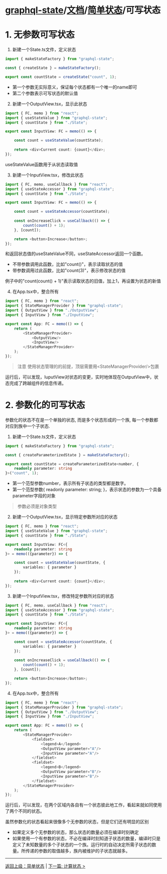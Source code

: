 # [graphql-state](https://github.com/babyfish-ct/graphql-state)/[文档](../README_zh_CN.md)/[简单状态](./README_zh_CN.md)/可写状态

# 1. 无参数可写状态

1. 新建一个State.ts文件，定义状态
```ts
import { makeStateFactory } from "graphql-state";

const { createState } = makeStateFactory();

export const countState = createState("count", 1);
```
- 第一个参数无实际意义，保证每个状态都有一个唯一的name即可
- 第二个参数表示可写状态的默认值

2. 新建一个OutputView.tsx，显示此状态
```ts
import { FC, memo } from "react";
import { useStateValue } from "graphql-state";
import { countState } from "./State";

export const InputView: FC = memo(() => {

    const count = useStateValue(countState);
    
    return <div>Current count: {count}</div>;
});

```
useStateValue函数用于从状态读取值

3. 新建一个InputView.tsx，修改此状态
```ts
import { FC, memo, useCallback } from "react";
import { useStateAccessor } from "graphql-state";
import { countState } from "./State";

export const InputView: FC = memo(() => {

    const count = useStateAccessor(countState);
    
    const onIncreaseClick = useCallback(() => {
        count(count() + 1);
    }, [count]);

    return <button>Increase</button>;
});
```

和返回状态值的useStateValue不同，useStateAccessor返回一个函数。
- 不带参数调用此函数，比如"count()"，表示读取状态的值
- 带参数调用过此函数，比如"count(3)"，表示修改状态的值

例子中的"count(count() + 1)"表示读取状态的旧值，加上1，再设置为状态的新值

4. 在App.tsx中，整合所有
```ts
import { FC, memo } from "react";
import { StateManagerProvider } from "graphql-state";
import { OutputView } from "./OutputView";
import { InputView } from "./InputView";

export const App: FC = memo(() => {
    return (
        <StateManagerProvider>
            <OutputView/>
            <InputView/>
        </StateManagerProvider>
    );
});
```
> 注意
> 使用状态管理的的前提，顶层需要用&lt;StateManagerProvider/&gt;包裹

运行后，可以发现，IuputView对状态的变更，实时地体现在OutputView中，状态完成了跨越组件的信息传递。

# 2. 参数化的可写状态

参数化的状态不在是一个单独的状态, 而是多个状态形成的一个族, 每一个参数都对应到族中一个子状态.

1. 新建一个State.ts文件，定义状态
```ts
import { makeStateFactory } from "graphql-state";

const { createParameterizedState } = makeStateFactory();

export const countState = createParameterizedState<number, {
    readonly parameter: string
}>("count", 1);
```
- 第一个范型参数number，表示所有子状态的类型都是数字。
- 第一个范型参数{ readonly parameter: string; }，表示状态的参数为一个具备parameter字段的对象

> 参数必须是对象类型

2. 新建一个OutputView.tsx，显示特定参数所对应的状态
```ts
import { FC, memo } from "react";
import { useStateValue } from "graphql-state";
import { countState } from "./State";

export const InputView: FC<{
    readonly parameter: string
}> = memo(({parameter}) => {

    const count = useStateValue(countState, {
        variables: { parameter }
    });
    
    return <div>Current count: {count}</div>;
});

```

3. 新建一个InputView.tsx，修改特定参数所对应的状态
```ts
import { FC, memo, useCallback } from "react";
import { useStateAccessor } from "graphql-state";
import { countState } from "./State";

export const InputView: FC<{
    readonly parameter: string
}> = memo(({parameter}) => {

    const count = useStateAccessor(countState, {
        variables: { parameter }
    });
    
    const onIncreaseClick = useCallback(() => {
        count(count() + 1);
    }, [count]);

    return <button>Increase</button>;
});
```

4. 在App.tsx中，整合所有

```ts
import { FC, memo } from "react";
import { StateManagerProvider } from "graphql-state";
import { OutputView } from "./OutputView";
import { InputView } from "./InputView";

export const App: FC = memo(() => {
    return (
        <StateManagerProvider>
            <fieldset>
                <legend>A</legend>
                <OutputView parameter="A"/>
                <InputView parameter="A"/>
            </fieldset>
            <fieldset>
                <legend>B</legend>
                <OutputView parameter="B"/>
                <InputView parameter="B"/>
            </fieldset>
        </StateManagerProvider>
    );
});
```
运行后，可以发现，在两个区域内各自有一个状态彼此地工作，看起来就如同使用了两个不同的状态。

虽然参数化的状态看起来很像多个无参数的状态，但是它们还有明显的区别
- 如果定义多个无参数的状态，那么状态的数量必须在编译时刻确定
- 如果使用一个有参数的状态，不必在编译时刻知道子状态的数量，编译时只是定义了未知数量的多个子状态的一个族。运行时的自动决定所需子状态的数量。所传递的参数的取值越多，族内被维护的子状态就越多。

-------------------------------------------------------------
[返回上级：简单状态](./README_zh_CN.md) | [下一篇: 计算状态 >](./computed_zh_CN.md)

